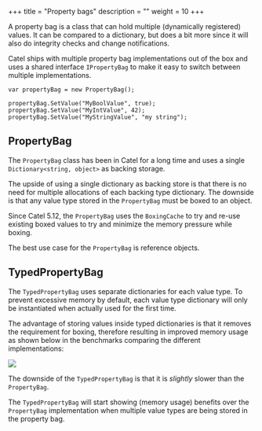 +++
title = "Property bags" 
description = ""
weight = 10
+++

A property bag is a class that can hold multiple (dynamically registered) values. It can be compared to a dictionary, but does a bit more since it will also do integrity checks and change notifications.

Catel ships with multiple property bag implementations out of the box and uses a shared interface `IPropertyBag` to make it easy to switch between multiple implementations.

```
var propertyBag = new PropertyBag();

propertyBag.SetValue("MyBoolValue", true);
propertyBag.SetValue("MyIntValue", 42);
propertyBag.SetValue("MyStringValue", "my string");
```

## PropertyBag

The `PropertyBag` class has been in Catel for a long time and uses a single `Dictionary<string, object>` as backing storage.

The upside of using a single dictionary as backing store is that there is no need for multiple allocations of each backing type dictionary. The downside is that any value type stored in the `PropertyBag` must be boxed to an object.

Since Catel 5.12, the `PropertyBag` uses the `BoxingCache` to try and re-use existing boxed values to try and minimize the memory pressure while boxing.

The best use case for the `PropertyBag` is reference objects.

## TypedPropertyBag

The `TypedPropertyBag` uses separate dictionaries for each value type. To prevent excessive memory by default, each value type dictionary will only be instantiated when actually used for the first time.

The advantage of storing values inside typed dictionaries is that it removes the requirement for boxing, therefore resulting in improved memory usage as shown below in the benchmarks comparing the different implementations:

![](../../../catel-core/data-handling/property-bags/benchmarks.png)

The downside of the `TypedPropertyBag` is that it is *slightly* slower than the `PropertyBag`.

The `TypedPropertyBag` will start showing (memory usage) benefits over the `PropertyBag` implementation when multiple value types are being stored in the property bag.